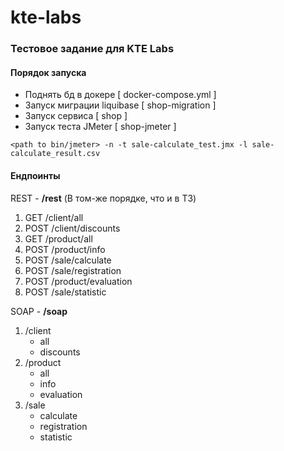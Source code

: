 # kte-labs
### Тестовое задание для KTE Labs

#### Порядок запуска
* Поднять бд в докере [ docker-compose.yml ]
* Запуск миграции liquibase [ shop-migration ]
* Запуск сервиса [ shop ]
* Запуск теста JMeter [ shop-jmeter ]
```
<path to bin/jmeter> -n -t sale-calculate_test.jmx -l sale-calculate_result.csv
```

#### Ендпоинты
REST - **/rest** (В том-же порядке, что и в ТЗ)
1. GET /client/all
2. POST /client/discounts
3. GET /product/all
4. POST /product/info
5. POST /sale/calculate
6. POST /sale/registration
7. POST /product/evaluation
8. POST /sale/statistic

SOAP - **/soap**
1. /client
   * all
   * discounts
2. /product
    * all
    * info
    * evaluation
3. /sale
    * calculate
    * registration
    * statistic
